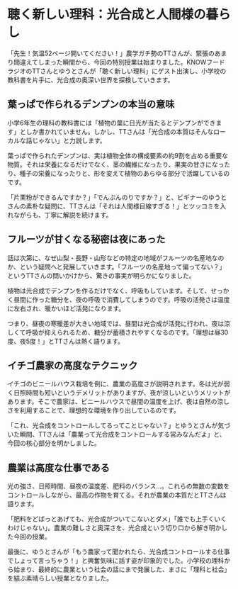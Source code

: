 # 聴く新しい理科：光合成と人間様の暮らし

「先生！気温52ページ開いてください！」農学ガチ勢のTTさんが、緊張のあまり間違えてしまった瞬間から、今回の特別授業は始まりました。KNOWフードラジオのTTさんとゆうとさんが「聴く新しい理科」にゲスト出演し、小学校の教科書を片手に、光合成の奥深い世界を探検していきます。

## 葉っぱで作られるデンプンの本当の意味

小学6年生の理科の教科書には「植物の葉に日光が当たるとデンプンができます」としか書かれていません。しかし、TTさんは「光合成の本質はそんなローカルな話じゃない」と力説します。

葉っぱで作られたデンプンは、実は植物全体の構成要素の約9割を占める重要な物質。それは栄養になるだけでなく、茎の繊維になったり、果実の甘さになったり、種子の栄養になったりと、形を変えて植物のあらゆる部分で活躍しているのです。

「片栗粉ができるんですか？」「でんぷんのりですか？」と、ビギナーのゆうとさんの素朴な疑問に、TTさんは「それは人間様目線すぎる！」とツッコミを入れながらも、丁寧に解説を続けます。

## フルーツが甘くなる秘密は夜にあった

話は次第に、なぜ山梨・長野・山形などの特定の地域がフルーツの名産地なのか、という疑問へと発展していきます。「フルーツの名産地って偏ってない？」というTTさんの問いかけから、驚きの事実が明らかになりました。

植物は光合成でデンプンを作るだけでなく、呼吸もしています。そして、せっかく昼間に作った糖分を、夜の呼吸で消費してしまうのです。呼吸の活発さは温度に左右され、暖かいほど活発になります。

つまり、昼夜の寒暖差が大きい地域では、昼間は光合成が活発に行われ、夜は涼しくて呼吸が抑えられるため、糖分が蓄積されやすくなるのです。「理想は昼30度、夜5度！」とTTさんは熱く語ります。

## イチゴ農家の高度なテクニック

イチゴのビニールハウス栽培を例に、農業の高度さが説明されます。冬は光が弱く日照時間も短いというデメリットがありますが、夜が涼しいというメリットがあります。そこで農家は、ビニールハウスで昼間の温度を上げ、夜は自然の涼しさを利用することで、理想的な環境を作り出しているのです。

「これ、光合成をコントロールしてるってことじゃない？」とゆうとさんが気づいた瞬間、TTさんは「農業って光合成をコントロールする営みなんだよ」と、今回の核心部分を明かしました。

## 農業は高度な仕事である

光の強さ、日照時間、昼夜の温度差、肥料のバランス...。これらの無数の変数をコントロールしながら、最高の作物を育てる。それが農業の本質だとTTさんは語ります。

「肥料をどばっとあげても、光合成がついてこないとダメ」「誰でも上手くいくわけじゃない」。農業の難しさと奥深さを、光合成という切り口から解き明かした今回の授業。

最後に、ゆうとさんが「もう農家って聞かれたら、光合成コントロールする仕事でしょって言っちゃう！」と興奮気味に話す姿が印象的でした。小学校の理科から始まり、最終的に農業という社会の話にまで発展した、まさに「理科と社会」を結ぶ素晴らしい授業となりました。